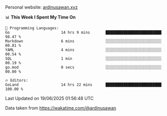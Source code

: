 Personal website: [ardinusawan.xyz](https://ardinusawan.xyz)

<!--START_SECTION:waka-->
📊 **This Week I Spent My Time On** 

```text
💬 Programming Languages: 
Go                       14 hrs 9 mins       █████████████████████████   98.47 % 
Markdown                 6 mins              ░░░░░░░░░░░░░░░░░░░░░░░░░   00.81 % 
YAML                     4 mins              ░░░░░░░░░░░░░░░░░░░░░░░░░   00.54 % 
SQL                      1 min               ░░░░░░░░░░░░░░░░░░░░░░░░░   00.19 % 
go.mod                   0 secs              ░░░░░░░░░░░░░░░░░░░░░░░░░   00.00 % 

🔥 Editors: 
GoLand                   14 hrs 22 mins      █████████████████████████   100.00 % 
```


 Last Updated on 19/06/2025 01:56:48 UTC
<!--END_SECTION:waka-->
Data taken from https://wakatime.com/@ardinusawan
